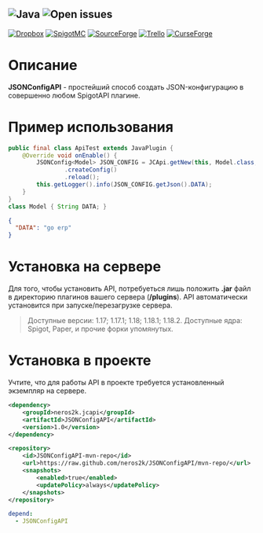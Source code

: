 ![Java](https://img.shields.io/badge/Java%20version-16-orange)
![Open issues](https://img.shields.io/github/issues-raw/neros2k/nTags)
---
[![Dropbox](https://img.shields.io/badge/Dropbox-v1.0-blue)]()
[![SpigotMC](https://img.shields.io/badge/SpigotMC-v1.0-yellow)]()
[![SourceForge](https://img.shields.io/badge/SourceForge-v1.0-orange)]()
[![Trello](https://img.shields.io/badge/Trello-v1.0-blue)](https://trello.com/c/jMOOAFJh/15-jsonconfigapi)
[![CurseForge](https://img.shields.io/badge/CurseForge-v1.0-green)]()

# Описание
**JSONConfigAPI** - простейший способ создать JSON-конфигурацию в совершенно любом SpigotAPI плагине.

# Пример использования
```java
public final class ApiTest extends JavaPlugin {
    @Override void onEnable() {
        JSONConfig<Model> JSON_CONFIG = JCApi.getNew(this, Model.class, "config.json").get()
                .createConfig()
                .reload();
        this.getLogger().info(JSON_CONFIG.getJson().DATA);
    }
}
class Model { String DATA; }
```
```json
{
  "DATA": "go erp"
}
```

# Установка на сервере
Для того, чтобы установить API, потребуеться лишь положить **.jar** файл в директорию плагинов вашего сервера (**/plugins**). API автоматически установится при запуске/перезагрузке сервера.
> Доступные версии: 1.17; 1.17.1; 1.18; 1.18.1; 1.18.2. Доступные ядра: Spigot, Paper, и прочие форки упомянутых.

# Установка в проекте
Учтите, что для работы API в проекте требуется установленный экземпляр на сервере.
```xml
<dependency>
    <groupId>neros2k.jcapi</groupId>
    <artifactId>JSONConfigAPI</artifactId>
    <version>1.0</version>
</dependency>
```
```xml
<repository>
    <id>JSONConfigAPI-mvn-repo</id>
    <url>https://raw.github.com/neros2k/JSONConfigAPI/mvn-repo/</url>
    <snapshots>
        <enabled>true</enabled>
        <updatePolicy>always</updatePolicy>
    </snapshots>
</repository>
```
```yml
depend:
  - JSONConfigAPI
```
